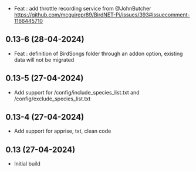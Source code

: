 - Feat : add throttle recording service from @JohnButcher https://github.com/mcguirepr89/BirdNET-Pi/issues/393#issuecomment-1166445710

## 0.13-6 (28-04-2024)
- Feat : definition of BirdSongs folder through an addon option, existing data will not be migrated

## 0.13-5 (27-04-2024)
- Add support for /config/include_species_list.txt and /config/exclude_species_list.txt

## 0.13-4 (27-04-2024)
- Add support for apprise, txt, clean code

## 0.13 (27-04-2024)
- Initial build
